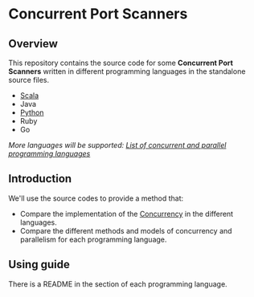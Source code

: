 # Concurrent Port Scanners

## Overview
This repository contains the source code for some **Concurrent Port Scanners** written in different programming languages in the standalone source files.

- [Scala](https://github.com/rezzzza/multithreaded-port-scanners/tree/master/scala)
- Java
- [Python](https://github.com/rezzzza/multithreaded-port-scanners/tree/master/python)
- Ruby
- Go

_More languages will be supported: [List of concurrent and parallel programming languages](https://en.wikipedia.org/wiki/List_of_concurrent_and_parallel_programming_languages)_

## Introduction
We'll use the source codes to provide a method that:

- Compare the implementation of the [Concurrency](https://en.wikipedia.org/wiki/Concurrency_(computer_science)) in the different languages.
- Compare the different methods and models of concurrency and parallelism for each programming language.


## Using guide
There is a README in the section of each programming language.
